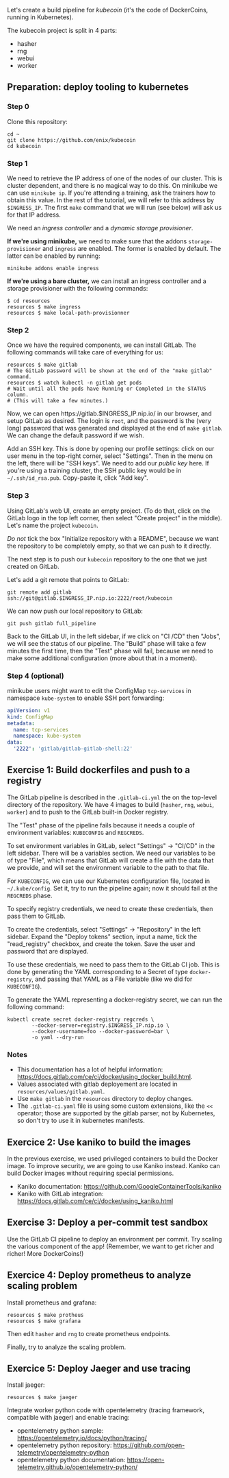 Let's create a build pipeline for *kubecoin*
(it's the code of DockerCoins, running in Kubernetes).

The kubecoin project is split in 4 parts:

* hasher
* rng
* webui
* worker

## Preparation: deploy tooling to kubernetes

### Step 0

Clone this repository:

```shell
cd ~
git clone https://github.com/enix/kubecoin
cd kubecoin
```

### Step 1

We need to retrieve the IP address of one of the nodes of our cluster. This is cluster dependent,
and there is no magical way to do this. On minikube we can use `minikube ip`.
If you're attending a training, ask the trainers how to obtain this value.
In the rest of the tutorial, we will refer to this address by `$INGRESS_IP`.
The first `make` command that we will run (see below) will ask us for that IP address.

We need an *ingress controller* and a *dynamic storage provisioner*.

**If we're using minikube,** we need to make sure that the addons `storage-provisioner` and `ingress` are enabled. The former is enabled by default. The latter can be enabled by running:

```shell
minikube addons enable ingress
```

**If we're using a bare cluster,** we can install an ingress controller
and a storage provisioner with the following commands:

```shell
$ cd resources
resources $ make ingress
resources $ make local-path-provisionner
```

### Step 2

Once we have the required components, we can install GitLab.
The following commands will take care of everything for us:

```shell
resources $ make gitlab
# The GitLab password will be shown at the end of the "make gitlab" command.
resources $ watch kubectl -n gitlab get pods
# Wait until all the pods have Running or Completed in the STATUS column.
# (This will take a few minutes.)
```

Now, we can open https://gitlab.$INGRESS_IP.nip.io/ in our browser, and setup GitLab as desired. The login is `root`, and the password is the (very long) password that was generated and displayed at the end of `make gitlab`. We can change the default password if we wish.

Add an SSH key. This is done by opening our profile settings: click on our
user menu in the top-right corner, select "Settings". Then in the menu
on the left, there will be "SSH keys". We need to add our *public key*
here. If you're using a training cluster, the SSH public key would be in
`~/.ssh/id_rsa.pub`. Copy-paste it, click "Add key".

### Step 3

Using GitLab's web UI, create an empty project. (To do that, click on
the GitLab logo in the top left corner, then select "Create project" in
the middle). Let's name the project `kubecoin`.

*Do not* tick the box "Initialize repository with a README", because we want
the repository to be completely empty, so that we can push to it directly.

The next step is to push our `kubecoin` repository to the one
that we just created on GitLab.

Let's add a git remote that points to GitLab:

```shell
git remote add gitlab ssh://git@gitlab.$INGRESS_IP.nip.io:2222/root/kubecoin
```

We can now push our local repository to GitLab:

```shell
git push gitlab full_pipeline
```

Back to the GitLab UI, in the left sidebar, if we click on "CI /CD"
then "Jobs", we will see the status of our pipeline. The "Build" phase
will take a few minutes the first time, then the "Test" phase will
fail, because we need to make some additional configuration
(more about that in a moment).

### Step 4 (optional)

minikube users might want to edit the ConfigMap `tcp-services` in namespace `kube-system` to enable SSH port forwarding:

```yaml
apiVersion: v1
kind: ConfigMap
metadata:
  name: tcp-services
  namespace: kube-system
data:
  '2222': 'gitlab/gitlab-gitlab-shell:22'
```

## Exercise 1: Build dockerfiles and push to a registry

The GitLab pipeline is described
in the `.gitlab-ci.yml` the on the top-level directory of
the repository. We have 4 images to build (`hasher`, `rng`, `webui`, `worker`)
and to push to the GitLab built-in Docker registry.

The "Test" phase of the pipeline fails because it needs a couple of
environment variables: `KUBECONFIG` and `REGCREDS`.

To set environment variables in GitLab, select "Settings" → "CI/CD"
in the left sidebar. There will be a variables section. We need
our variables to be of type "File", which means that GitLab
will create a file with the data that we provide, and will set
the environment variable to the path to that file.

For `KUBECONFIG`, we can use our Kubernetes configuration file,
located in `~/.kube/config`. Set it, try to run the pipeline again;
now it should fail at the `REGCREDS` phase.

To specify registry credentials, we need to create these credentials,
then pass them to GitLab.

To create the credentials, select "Settings" → "Repository" in
the left sidebar. Expand the "Deploy tokens" section, input a
name, tick the "read_registry" checkbox, and create the token.
Save the user and password that are displayed.

To use these credentials, we need to pass them to the GitLab
CI job. This is done by generating the YAML corresponding
to a Secret of type `docker-registry`, and passing that YAML
as a File variable (like we did for `KUBECONFIG`).

To generate the YAML representing a docker-registry secret, we can run the following command:

```shell
kubectl create secret docker-registry regcreds \
        --docker-server=registry.$INGRESS_IP.nip.io \
        --docker-username=foo --docker-password=bar \
        -o yaml --dry-run
```

### Notes

- This documentation has a lot of helpful information: https://docs.gitlab.com/ce/ci/docker/using_docker_build.html.
- Values associated with gitlab deployement are located in `resources/values/gitlab.yaml`.
- Use `make gitlab` in the `resources` directory to deploy changes.
- The `.gitlab-ci.yaml` file is using some custom extensions, like the `<<` operator; those are supported by the gitlab parser, not by Kubernetes, so don't try to use it in kubernetes manifests.

## Exercice 2: Use kaniko to build the images

In the previous exercise, we used privileged containers to build
the Docker image. To improve security, we are going to use Kaniko instead.
Kaniko can build Docker images without requiring special permissions.

- Kaniko documentation: https://github.com/GoogleContainerTools/kaniko
- Kaniko with GitLab integration: https://docs.gitlab.com/ce/ci/docker/using_kaniko.html

## Exercise 3: Deploy a per-commit test sandbox

Use the GitLab CI pipeline to deploy an environment per commit.
Try scaling the various component of the app! (Remember, we want to get richer and richer! More DockerCoins!)

## Exercice 4: Deploy prometheus to analyze scaling problem

Install prometheus and grafana:

```shell
resources $ make protheus
resources $ make grafana
```

Then edit `hasher` and `rng` to create prometheus endpoints.

Finally, try to analyze the scaling problem.

## Exercice 5: Deploy Jaeger and use tracing

Install jaeger:

```shell
resources $ make jaeger
```

Integrate worker python code with opentelemetry (tracing framework, compatible with jaeger) and enable tracing:

- opentelemetry python sample: https://opentelemetry.io/docs/python/tracing/
- opentelemetry python repository: https://github.com/open-telemetry/opentelemetry-python
- opentelemetry python documentation: https://open-telemetry.github.io/opentelemetry-python/
